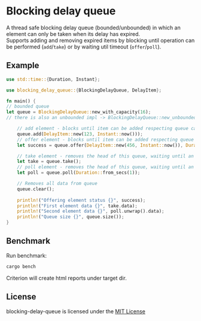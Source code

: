 # Blocking delay queue

A thread safe blocking delay queue (bounded/unbounded) in which an element can only be taken when its delay has expired.  
Supports adding and removing expired items by blocking until operation can be performed (```add```/```take```) or by waiting util timeout (```offer```/```poll```).



## Example
```rust
use std::time::{Duration, Instant};

use blocking_delay_queue::{BlockingDelayQueue, DelayItem};

fn main() {
// bounded queue
let queue = BlockingDelayQueue::new_with_capacity(16);
// there is also an unbounded impl -> BlockingDelayQueue::new_unbounded()

    // add element - blocks until item can be added respecting queue capacity
    queue.add(DelayItem::new(123, Instant::now()));
    // offer element - blocks until item can be added respecting queue capacity or the specified wait time expires
    let success = queue.offer(DelayItem::new(456, Instant::now()), Duration::from_secs(1));

    // take element - removes the head of this queue, waiting until an element is available
    let take = queue.take();
    // poll element - removes the head of this queue, waiting until an element is available or the specified wait time expires
    let poll = queue.poll(Duration::from_secs(1));

    // Removes all data from queue
    queue.clear();
    
    println!("Offering element status {}", success);
    println!("First element data {}", take.data);
    println!("Second element data {}", poll.unwrap().data);
    println!("Queue size {}", queue.size());
}
```
## Benchmark
Run benchmark:
```bash 
cargo bench
```
Criterion will create html reports under target dir.


## License

blocking-delay-queue is licensed under the [MIT License](https://opensource.org/licenses/MIT)